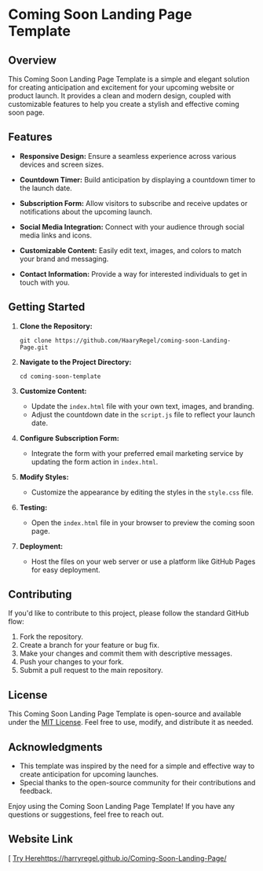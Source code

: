 # Coming Soon Landing Page Template

## Overview

This Coming Soon Landing Page Template is a simple and elegant solution for creating anticipation and excitement for your upcoming website or product launch. It provides a clean and modern design, coupled with customizable features to help you create a stylish and effective coming soon page.

## Features

- **Responsive Design:** Ensure a seamless experience across various devices and screen sizes.
  
- **Countdown Timer:** Build anticipation by displaying a countdown timer to the launch date.

- **Subscription Form:** Allow visitors to subscribe and receive updates or notifications about the upcoming launch.

- **Social Media Integration:** Connect with your audience through social media links and icons.

- **Customizable Content:** Easily edit text, images, and colors to match your brand and messaging.

- **Contact Information:** Provide a way for interested individuals to get in touch with you.

## Getting Started

1. **Clone the Repository:**
   ```
   git clone https://github.com/HaaryRegel/coming-soon-Landing-Page.git
   ```

2. **Navigate to the Project Directory:**
   ```
   cd coming-soon-template
   ```

3. **Customize Content:**
   - Update the `index.html` file with your own text, images, and branding.
   - Adjust the countdown date in the `script.js` file to reflect your launch date.

4. **Configure Subscription Form:**
   - Integrate the form with your preferred email marketing service by updating the form action in `index.html`.

5. **Modify Styles:**
   - Customize the appearance by editing the styles in the `style.css` file.

6. **Testing:**
   - Open the `index.html` file in your browser to preview the coming soon page.

7. **Deployment:**
   - Host the files on your web server or use a platform like GitHub Pages for easy deployment.

## Contributing

If you'd like to contribute to this project, please follow the standard GitHub flow:

1. Fork the repository.
2. Create a branch for your feature or bug fix.
3. Make your changes and commit them with descriptive messages.
4. Push your changes to your fork.
5. Submit a pull request to the main repository.

## License

This Coming Soon Landing Page Template is open-source and available under the [MIT License](LICENSE). Feel free to use, modify, and distribute it as needed.

## Acknowledgments

- This template was inspired by the need for a simple and effective way to create anticipation for upcoming launches.
- Special thanks to the open-source community for their contributions and feedback.

Enjoy using the Coming Soon Landing Page Template! If you have any questions or suggestions, feel free to reach out.

## Website Link
[
     [Try Here](url)https://harryregel.github.io/Coming-Soon-Landing-Page/
